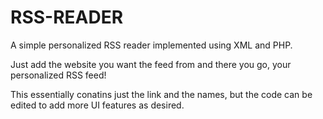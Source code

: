 RSS-READER
==========

A simple personalized RSS reader implemented using XML and PHP.

Just add the website you want the feed from and there you go, your personalized RSS feed! 

This essentially conatins just the link and the names, but the code can be edited to add more UI features as desired.

